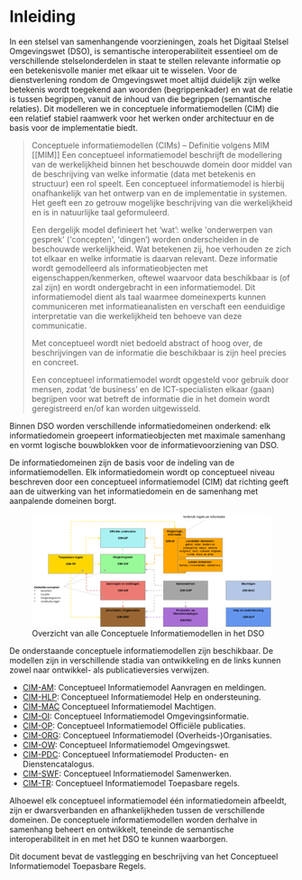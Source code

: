 # Inleiding

In een stelsel van samenhangende voorzieningen, zoals het Digitaal Stelsel
Omgevingswet (DSO), is semantische interoperabiliteit essentieel om de
verschillende stelselonderdelen in staat te stellen relevante informatie op een
betekenisvolle manier met elkaar uit te wisselen. Voor de dienstverlening
rondom de Omgevingswet moet altijd duidelijk zijn welke betekenis wordt
toegekend aan woorden (begrippenkader) en wat de relatie is tussen begrippen,
vanuit de inhoud van die begrippen (semantische relaties).  Dit modelleren we
in conceptuele informatiemodellen (CIM) die een relatief stabiel raamwerk voor
het werken onder architectuur en de basis voor de implementatie biedt.

> Conceptuele informatiemodellen (CIMs) – Definitie volgens MIM [[MIM]]
> Een conceptueel informatiemodel beschrijft de modellering van de werkelijkheid
> binnen het beschouwde domein door middel van de beschrijving van welke
> informatie (data met betekenis en structuur) een rol speelt. Een conceptueel
> informatiemodel is hierbij onafhankelijk van het ontwerp van en de
> implementatie in systemen. Het geeft een zo getrouw mogelijke beschrijving van
> die werkelijkheid en is in natuurlijke taal geformuleerd.
>
> Een dergelijk model definieert het ‘wat’: welke 'onderwerpen van gesprek'
> ('concepten', 'dingen’) worden onderscheiden in de beschouwde werkelijkheid.
> Wat betekenen zij, hoe verhouden ze zich tot elkaar en welke informatie is
> daarvan relevant. Deze informatie wordt gemodelleerd als informatieobjecten
> met eigenschappen/kenmerken, oftewel waarvoor data beschikbaar is (of zal
> zijn) en wordt ondergebracht in een informatiemodel. Dit informatiemodel
> dient als taal waarmee domeinexperts kunnen communiceren met
> informatieanalisten en verschaft een eenduidige interpretatie van die
> werkelijkheid ten behoeve van deze communicatie.
>
> Met conceptueel wordt niet bedoeld abstract of hoog over, de beschrijvingen
> van de informatie die beschikbaar is zijn heel precies en concreet.
>
> Een conceptueel informatiemodel wordt opgesteld voor gebruik door mensen,
> zodat ‘de business’ en de ICT-specialisten elkaar (gaan) begrijpen voor wat
> betreft de informatie die in het domein wordt geregistreerd en/of kan worden
> uitgewisseld.

Binnen DSO worden verschillende informatiedomeinen onderkend: elk
informatiedomein groepeert informatieobjecten met maximale samenhang en vormt
logische bouwblokken voor de informatievoorziening van DSO.  

De informatiedomeinen zijn de basis voor de indeling van de informatiemodellen.
Elk informatiedomein wordt op conceptueel niveau beschreven door een
conceptueel informatiemodel (CIM) dat richting geeft aan de uitwerking van het
informatiedomein en de samenhang met aanpalende domeinen borgt.

<figure id="Figure-CIM-Overzicht">
<img src="media/CIM-Overzicht.png" alt="">
<figcaption>Overzicht van alle Conceptuele Informatiemodellen in het DSO</figcaption>
</figure>

De onderstaande conceptuele informatiemodellen zijn beschikbaar. De modellen
zijn in verschillende stadia van ontwikkeling en de links kunnen zowel naar
ontwikkel- als publicatieversies verwijzen.

 - [CIM-AM](https://geonovum.github.io/dso-cim-am/): Conceptueel Informatiemodel Aanvragen en  meldingen.
 - [CIM-HLP](https://geonovum.github.io/dso-cim-hlp/): Conceptueel Informatiemodel Help en ondersteuning.
 - [CIM-MAC](https://geonovum.github.io/dso-cim-mac/) Conceptueel Informatiemodel Machtigen.
 - [CIM-OI](https://geonovum.github.io/dso-cim-oi/): Conceptueel Informatiemodel Omgevingsinformatie.
 - [CIM-OP](https://geonovum.github.io/dso-cim-op/): Conceptueel Informatiemodel Officiële publicaties.
 - [CIM-ORG](https://geonovum.github.io/dso-cim-org/): Conceptueel Informatiemodel (Overheids-)Organisaties.
 - [CIM-OW](https://geonovum.github.io/dso-cim-ow/): Conceptueel Informatiemodel Omgevingswet.
 - [CIM-PDC](https://geonovum.github.io/dso-cim-pdc/): Conceptueel Informatiemodel Producten- en Dienstencatalogus.
 - [CIM-SWF](https://geonovum.github.io/dso-cim-swf/): Conceptueel Informatiemodel Samenwerken.
 - [CIM-TR](https://geonovum.github.io/dso-cim-tr/): Conceptueel Informatiemodel Toepasbare regels.

Alhoewel elk conceptueel informatiemodel één informatiedomein afbeeldt, zijn er
dwarsverbanden en afhankelijkheden tussen de verschillende domeinen. De
conceptuele informatiemodellen worden derhalve in samenhang beheert en
ontwikkelt, teneinde de semantische interoperabiliteit in en met het DSO te
kunnen waarborgen.

Dit document bevat de vastlegging en beschrijving van het Conceptueel Informatiemodel Toepasbare Regels.
